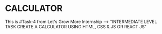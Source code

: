 # CALCULATOR
This is #Task-4 from Let's Grow More Internship --> "INTERMEDIATE LEVEL TASK CREATE A CALCULATOR USING HTML, CSS & JS OR REACT JS"

